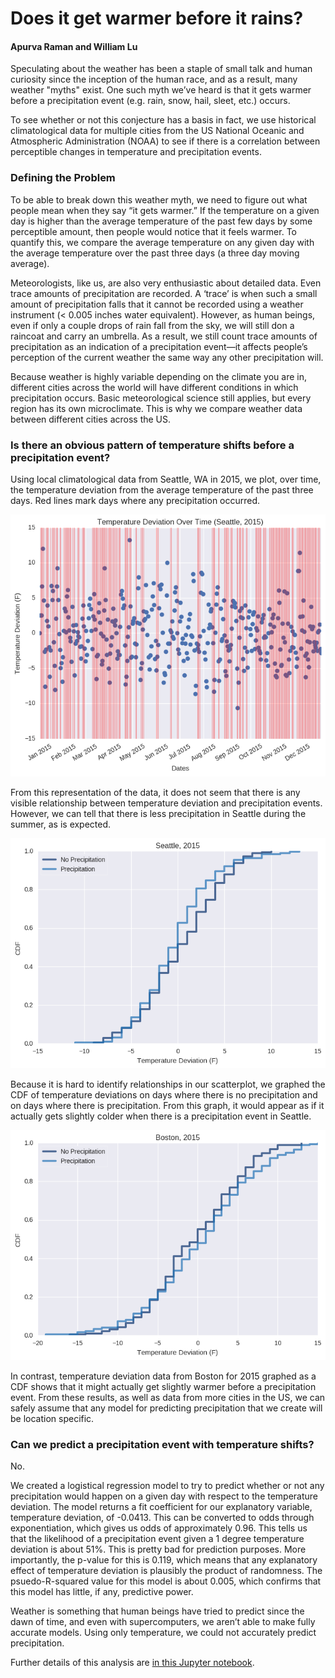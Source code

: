 # Does it get warmer before it rains?
#### Apurva Raman and William Lu

Speculating about the weather has been a staple of small talk and human curiosity since the inception of the human race, and as a result, many weather "myths" exist. One such myth we’ve heard is that it gets warmer before a precipitation event (e.g. rain, snow, hail, sleet, etc.) occurs.

To see whether or not this conjecture has a basis in fact, we use historical climatological data for multiple cities from the US National Oceanic and Atmospheric Administration (NOAA) to see if there is a correlation between perceptible changes in temperature and precipitation events.

### Defining the Problem

To be able to break down this weather myth, we need to figure out what people mean when they say “it gets warmer.” If the temperature on a given day is higher than the average temperature of the past few days by some perceptible amount, then people would notice that it feels warmer. To quantify this, we compare the average temperature on any given day with the average temperature over the past three days (a three day moving average).

Meteorologists, like us, are also very enthusiastic about detailed data. Even trace amounts of precipitation are recorded. A ‘trace’ is when such a small amount of precipitation falls that it cannot be recorded using a weather instrument (< 0.005 inches water equivalent). However, as human beings, even if only a couple drops of rain fall from the sky, we will still don a raincoat and carry an umbrella. As a result, we still count trace amounts of precipitation as an indication of a precipitation event—it affects people’s perception of the current weather the same way any other precipitation will.

Because weather is highly variable depending on the climate you are in, different cities across the world will have different conditions in which precipitation occurs. Basic meteorological science still applies, but every region has its own microclimate. This is why we compare weather data between different cities across the US.

### Is there an obvious pattern of temperature shifts before a precipitation event?

Using local climatological data from Seattle, WA in 2015, we plot, over time, the temperature deviation from the average temperature of the past three days. Red lines mark days where any precipitation occurred.

![scatterplot](./images/scatter_seattle_2015.png)

From this representation of the data, it does not seem that there is any visible relationship between temperature deviation and precipitation events. However, we can tell that there is less precipitation in Seattle during the summer, as is expected.

![sea_cdf](./images/cdf_seattle_2015.png)

Because it is hard to identify relationships in our scatterplot, we graphed the CDF of temperature deviations on days where there is no precipitation and on days where there is precipitation. From this graph, it would appear as if it actually gets slightly colder when there is a precipitation event in Seattle.

![bos_cdf](./images/cdf_boston_2015.png)

In contrast, temperature deviation data from Boston for 2015 graphed as a CDF shows that it might actually get slightly warmer before a precipitation event. From these results, as well as data from more cities in the US, we can safely assume that any model for predicting precipitation that we create will be location specific.

### Can we predict a precipitation event with temperature shifts?

No.

We created a logistical regression model to try to predict whether or not any precipitation would happen on a given day with respect to the temperature deviation. The model returns a fit coefficient for our explanatory variable, temperature deviation, of -0.0413. This can be converted to odds through exponentiation, which gives us odds of approximately 0.96. This tells us that the likelihood of a precipitation event given a 1 degree temperature deviation is about 51%. This is pretty bad for prediction purposes. More importantly, the p-value for this is 0.119, which means that any explanatory effect of temperature deviation is plausibly the product of randomness. The psuedo-R-squared value for this model is about 0.005, which confirms that this model has little, if any, predictive power.

Weather is something that human beings have tried to predict since the dawn of time, and even with supercomputers, we aren’t able to make fully accurate models. Using only temperature, we could not accurately predict precipitation.

Further details of this analysis are [in this Jupyter notebook](https://github.com/williamalu/data_science_weather/blob/master/report2.ipynb).

